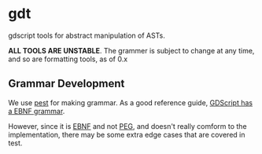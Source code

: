 # gdt
gdscript tools for abstract manipulation of ASTs.

**ALL TOOLS ARE UNSTABLE**. The grammer is subject to change at any time, and so are formatting tools, as of 0.x

## Grammar Development

We use [pest](https://pest.rs) for making grammar. As a good reference guide, [GDScript has a EBNF grammar](https://docs.godotengine.org/en/latest/contributing/development/file_formats/gdscript_grammar.html).

However, since it is [EBNF](https://en.wikipedia.org/wiki/Extended_Backus%E2%80%93Naur_form) and not [PEG](https://en.wikipedia.org/wiki/Parsing_expression_grammar?scrlybrkr=7b5d6ae7), and doesn't really comform to the implementation, there may be some extra edge cases that are covered in test.
